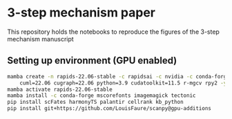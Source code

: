 # 3-step mechanism paper

This repository holds the notebooks to reproduce the figures of the 3-step mechanism manuscript

## Setting up environment (GPU enabled)

```bash
mamba create -n rapids-22.06-stable -c rapidsai -c nvidia -c conda-forge -c r \
    cuml=22.06 cugraph=22.06 python=3.9 cudatoolkit=11.5 r-mgcv rpy2 -y
mamba activate rapids-22.06-stable
mamba install -c conda-forge mscorefonts imagemagick tectonic
pip install scFates harmonyTS palantir cellrank kb_python
pip install git+https://github.com/LouisFaure/scanpy@gpu-additions
```
